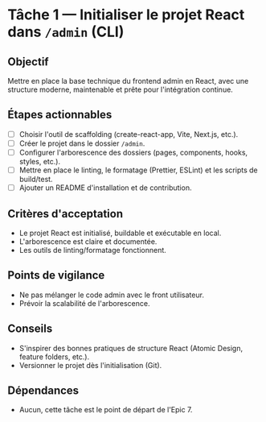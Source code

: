 # Tâche 1 — Initialiser le projet React dans `/admin` (CLI)

## Objectif
Mettre en place la base technique du frontend admin en React, avec une structure moderne, maintenable et prête pour l'intégration continue.

## Étapes actionnables
- [ ] Choisir l'outil de scaffolding (create-react-app, Vite, Next.js, etc.).
- [ ] Créer le projet dans le dossier `/admin`.
- [ ] Configurer l'arborescence des dossiers (pages, components, hooks, styles, etc.).
- [ ] Mettre en place le linting, le formatage (Prettier, ESLint) et les scripts de build/test.
- [ ] Ajouter un README d'installation et de contribution.

## Critères d'acceptation
- Le projet React est initialisé, buildable et exécutable en local.
- L'arborescence est claire et documentée.
- Les outils de linting/formatage fonctionnent.

## Points de vigilance
- Ne pas mélanger le code admin avec le front utilisateur.
- Prévoir la scalabilité de l'arborescence.

## Conseils
- S'inspirer des bonnes pratiques de structure React (Atomic Design, feature folders, etc.).
- Versionner le projet dès l'initialisation (Git).

## Dépendances
- Aucun, cette tâche est le point de départ de l'Epic 7. 